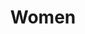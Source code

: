 ---
title: "Women"
type: Ministry
templateType: Ministry
path: "women"
headerImage: "./women/women.jpg"
tiles: 
  - "./women/tile1.md"
  - "./women/tile2.md"
---